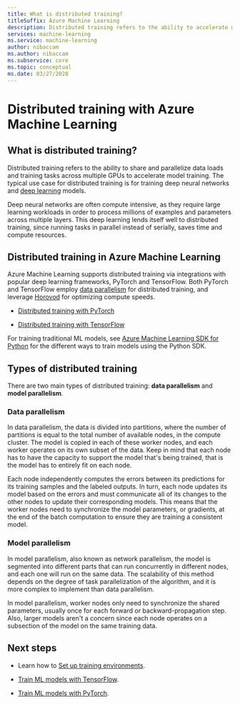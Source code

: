 ```yaml
---
title: What is distributed training?
titleSuffix: Azure Machine Learning
description: Distributed training refers to the ability to accelerate model training by sharing and parallelizing data loads and training tasks across multiple GPUs.
services: machine-learning
ms.service: machine-learning
author: nibaccam
ms.author: nibaccam
ms.subservice: core
ms.topic: conceptual
ms.date: 03/27/2020
---
```


# Distributed training with Azure Machine Learning

## What is distributed training?

Distributed training refers to the ability to share and parallelize data loads and training tasks across multiple GPUs to accelerate model training. The typical use case for distributed training is for training deep neural networks and [deep learning](concept-deep-learning-vs-machine-learning.md) models. 

Deep neural networks are often compute intensive, as they require large learning workloads in order to process millions of examples and parameters across multiple layers. This deep learning lends itself well to distributed training, since running tasks in parallel instead of serially, saves time and compute resources.

## Distributed training in Azure Machine Learning

Azure Machine Learning supports distributed training via integrations with popular deep learning frameworks, PyTorch and TensorFlow.  Both PyTorch and TensorFlow employ [data parallelism](#data-parallelism) for distributed training, and leverage [Horovod](https://horovod.readthedocs.io/en/latest/summary_include.html) for optimizing compute speeds. 

* [Distributed training with PyTorch](how-to-train-tensorflow.md#distributed-training)

* [Distributed training with TensorFlow](how-to-train-pytorch.md#distributed-training)


For training traditional ML models, see [Azure Machine Learning SDK for Python](concept-train-machine-learning-model.md#python-sdk) for the different ways to train models using the Python SDK.

## Types of distributed training

There are two main types of distributed training: **data parallelism** and **model parallelism**.

### Data parallelism

In data parallelism, the data is divided into partitions, where the number of partitions is equal to the total number of available nodes, in the compute cluster. The model is copied in each of these worker nodes, and each worker operates on its own subset of the data. Keep in mind that each node has to have the capacity to support the model that's being trained, that is the model has to entirely fit on each node.

Each node independently computes the errors between its predictions for its training samples and the labeled outputs. In turn, each node updates its model based on the errors and must communicate all of its changes to the other nodes to update their corresponding models. This means that the worker nodes need to synchronize the model parameters, or gradients, at the end of the batch computation to ensure they are training a consistent model. 

### Model parallelism

In model parallelism, also known as network parallelism, the model is segmented into different parts that can run concurrently in different nodes, and each one will run on the same data. The scalability of this method depends on the degree of task parallelization of the algorithm, and it is more complex to implement than data parallelism. 

In model parallelism, worker nodes only need to synchronize the shared parameters, usually once for each forward or backward-propagation step. Also, larger models aren't a concern since each node operates on a subsection of the model on the same training data.

## Next steps

* Learn how to [Set up training environments](how-to-set-up-training-targets.md).

* [Train ML models with TensorFlow](how-to-train-tensorflow.md).

* [Train ML models with PyTorch](how-to-train-pytorch.md). 



